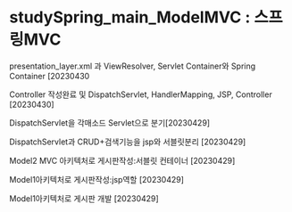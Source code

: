 # studySpring_main_ModelMVC : 스프링MVC


presentation_layer.xml 과 ViewResolver, Servlet Container와 Spring Container [20230430

Controller 작성완료 및 DispatchServlet, HandlerMapping, JSP, Controller [20230430]

 
DispatchServlet을 각매소드 Servlet으로 분기[20230429]

 
DispatchServlet과 CRUD+검색기능을 jsp와 서블릿분리 [20230429]

 
Model2 MVC 아키텍처로 게시판작성:서블릿 컨테이너 [20230429]

 
Model1아키텍처로 게시판작성:jsp역할 [20230429]

  
Model1아키텍처로 게시판 개발 [20230429]
